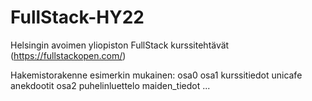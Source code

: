 # FullStack-HY22
Helsingin avoimen yliopiston FullStack kurssitehtävät (https://fullstackopen.com/)

Hakemistorakenne esimerkin mukainen:
osa0
osa1
  kurssitiedot
  unicafe
  anekdootit
osa2
  puhelinluettelo
  maiden_tiedot
...